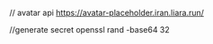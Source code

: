 // avatar api
https://avatar-placeholder.iran.liara.run/

//generate secret
openssl rand -base64 32
